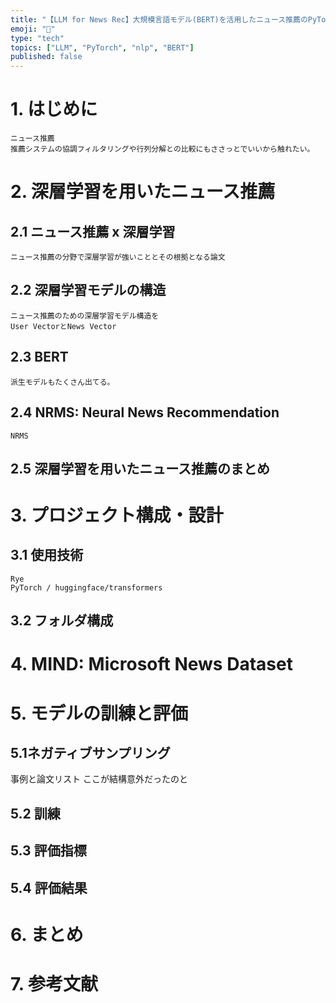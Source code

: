 ```yaml
---
title: "【LLM for News Rec】大規模言語モデル(BERT)を活用したニュース推薦のPyTorchによる実装と評価"
emoji: "📑"
type: "tech"
topics: ["LLM", "PyTorch", "nlp", "BERT"]
published: false
---
```


# 1. はじめに
    ニュース推薦
    推薦システムの協調フィルタリングや行列分解との比較にもささっとでいいから触れたい。
# 2. 深層学習を用いたニュース推薦
## 2.1 ニュース推薦 x 深層学習
	ニュース推薦の分野で深層学習が強いこととその根拠となる論文
## 2.2 深層学習モデルの構造
	ニュース推薦のための深層学習モデル構造を
	User VectorとNews Vector
## 2.3 BERT
	派生モデルもたくさん出てる。
## 2.4 NRMS: Neural News Recommendation
	NRMS
## 2.5 深層学習を用いたニュース推薦のまとめ

# 3. プロジェクト構成・設計
## 3.1 使用技術
	Rye
	PyTorch / huggingface/transformers
## 3.2 フォルダ構成
	

# 4. MIND: Microsoft News Dataset

# 5. モデルの訓練と評価
## 5.1ネガティブサンプリング
  事例と論文リスト
  ここが結構意外だったのと
## 5.2 訓練
## 5.3 評価指標
## 5.4 評価結果

# 6. まとめ
# 7. 参考文献



